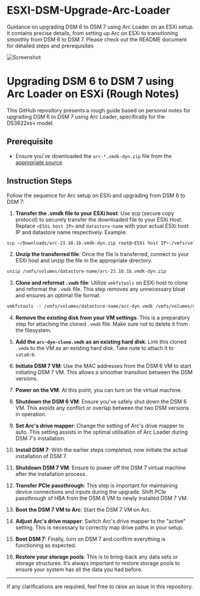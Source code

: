 # ESXI-DSM-Upgrade-Arc-Loader
Guidance on upgrading DSM 6 to DSM 7 using Arc Loader on an ESXi setup. It contains precise details, from setting up Arc on ESXi to transitioning smoothly from DSM 6 to DSM 7. Please check out the README document for detailed steps and prerequisites

![Screenshot](https://i.postimg.cc/Hn9cbNY8/image.png)

# Upgrading DSM 6 to DSM 7 using Arc Loader on ESXi (Rough Notes)

This GitHub repository presents a rough guide based on personal notes for upgrading DSM 6 to DSM 7 using Arc Loader, specifically for the DS3622xs+ model.

## Prerequisite

- Ensure you've downloaded the `arc-*.vmdk-dyn.zip` file from the [appropriate source](https://github.com/AuxXxilium/arc/releases)

## Instruction Steps
Follow the sequence for Arc setup on ESXi and upgrading from DSM 6 to DSM 7:

1. **Transfer the .vmdk file to your ESXi host**: Use scp (secure copy protocol) to securely transfer the downloaded file to your ESXi Host. Replace `<ESXi host IP>` and `datastore-name` with your actual ESXi host IP and datastore name respectively. Example:
 ```bash
scp ~/Downloads/arc-23.10.1b.vmdk-dyn.zip root@<ESXi host IP>:/vmfs/volumes/datastore-name/
```

2. **Unzip the transferred file**: Once the file is transferred, connect to your ESXi host and unzip the file in the appropriate directory. 
```bash
unzip /vmfs/volumes/datastore-name/arc-23.10.1b.vmdk-dyn.zip
```

3. **Clone and reformat `.vmdk` file**: Utilize `vmkfstools` on ESXi host to clone and reformat the `.vmdk` file. This step removes any unnecessary bloat and ensures an optimal file format. 
```bash
vmkfstools -i /vmfs/volumes/datastore-name/arc-dyn.vmdk /vmfs/volumes/datastore-name/arc-dyn-clone.vmdk -d thin
```

4. **Remove the existing disk from your VM settings**: This is a preparatory step for attaching the cloned `.vmdk` file. Make sure not to delete it from the filesystem.

5. **Add the `arc-dyn-clone.vmdk` as an existing hard disk**: Link this cloned `.vmdk` to the VM as an existing hard disk. Take note to attach it to `sata0:0`.

6. **Initiate DSM 7 VM**: Use the MAC addresses from the DSM 6 VM to start initiating DSM 7 VM. This allows a smoother transition between the DSM versions.

7. **Power on the VM**: At this point, you can turn on the virtual machine.

8. **Shutdown the DSM 6 VM**: Ensure you've safely shut down the DSM 6 VM. This avoids any conflict or overlap between the two DSM versions in operation.

9. **Set Arc's drive mapper**: Change the setting of Arc's drive mapper to auto. This setting assists in the optimal utilisation of Arc Loader during DSM 7's installation.

10. **Install DSM 7**: With the earlier steps completed, now initiate the actual installation of DSM 7.

11. **Shutdown DSM 7 VM**: Ensure to power off the DSM 7 virtual machine after the installation process.

12. **Transfer PCIe passthrough**: This step is important for maintaining device connections and inputs during the upgrade. Shift PCIe passthrough of HBA from the DSM 6 VM to newly installed DSM 7 VM.

13. **Boot the DSM 7 VM to Arc**: Start the DSM 7 VM on Arc.

14. **Adjust Arc's drive mapper**: Switch Arc's drive mapper to the "active" setting. This is necessary to correctly map drive paths in your setup.

15. **Boot DSM 7**: Finally, turn on DSM 7 and confirm everything is functioning as expected.

16. **Restore your storage pools**: This is to bring-back any data sets or storage structures. It’s always important to restore storage pools to ensure your system has all the data you had before.

---

If any clarifications are required, feel free to raise an issue in this repository.
